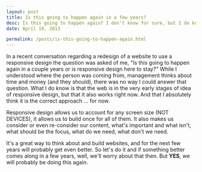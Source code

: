 ```yaml
---
layout: post
title: Is this going to happen again in a few years?
desc: Is this going to happen again? I don't know for sure, but I do know that technology changes daily, so the odds that we'll have to re-do something in a few years are good. So, actually, my answer is a simple <strong>YES</strong>.
date: April 19, 2013

permalink: /posts/is-this-going-to-happen-again.html
---
```

In a recent conversation regarding a redesign of a website to use a responsive design the question was asked of me, "Is this going to happen again in a couple years or is responsive design here to stay?" While I understood where the person was coming from, management thinks about time and money (and they should), there was no way I could answer that question. What I do know is that the web is in the very early stages of idea of responsive design, but that it also works right now. And that I absolutely think it is the correct approach ... for now.

Responsive design allows us to account for any screen size (NOT DEVICES), it allows us to build once for all of them. It also makes us consider or even re-consider our content, what's important and what isn't, what should be the focus, what do we need, what don't we need.

It's a great way to think about and build websites, and for the next few years will probably get even better. So let's do it and if something better comes along in a few years, well, we'll worry about that then. But <strong>YES</strong>, we will probably be doing this again.